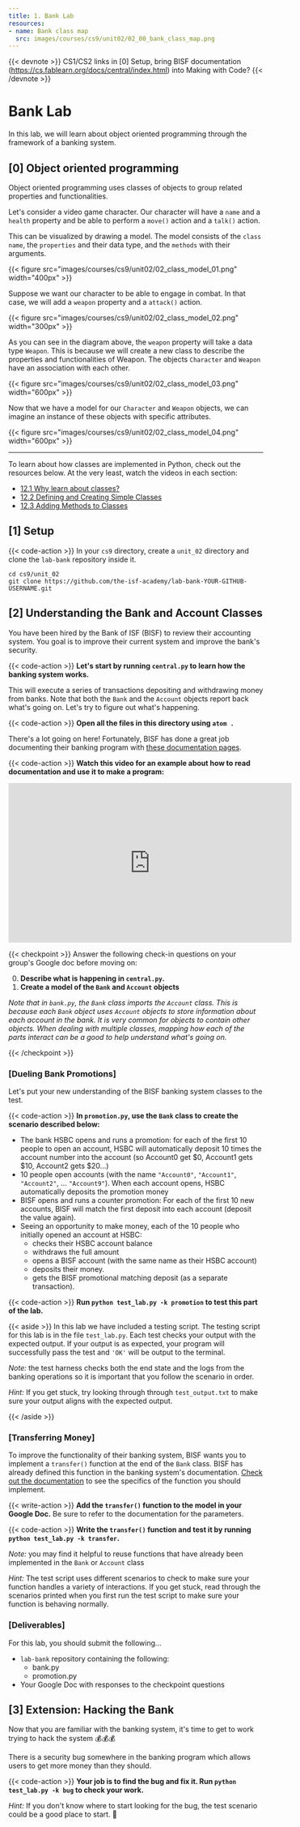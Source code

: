 ```yaml
---
title: 1. Bank Lab
resources:
- name: Bank class map
  src: images/courses/cs9/unit02/02_00_bank_class_map.png
---
```

{{< devnote >}}
CS1/CS2 links in [0] Setup, bring BISF documentation (https://cs.fablearn.org/docs/central/index.html) into Making with Code?
{{< /devnote >}}

# Bank Lab

In this lab, we will learn about object oriented programming through the framework of a banking system. 


## [0] Object oriented programming

Object oriented programming uses classes of objects to group related properties and functionalities. 

Let's consider a video game character. Our character will have a `name` and a `health` property and be able to perform a `move()` action and a `talk()` action.


This can be visualized by drawing a model. The model consists of the `class name`, the `properties` and their data type, and the `methods` with their arguments. 

{{< figure src="images/courses/cs9/unit02/02_class_model_01.png" width="400px" >}}

Suppose we want our character to be able to engage in combat. In that case, we will add a `weapon` property and a `attack()` action. 

{{< figure src="images/courses/cs9/unit02/02_class_model_02.png" width="300px" >}}

As you can see in the diagram above, the `weapon` property will take a data type `Weapon`. This is because we will create a new class to describe the properties and functionalities of Weapon. The objects `Character` and `Weapon` have an association with each other. 


{{< figure src="images/courses/cs9/unit02/02_class_model_03.png" width="600px" >}}

Now that we have a model for our `Character` and `Weapon` objects, we can imagine an instance of these objects with specific attributes. 

{{< figure src="images/courses/cs9/unit02/02_class_model_04.png" width="600px" >}}


<hr>

To learn about how classes are implemented in Python, check out the resources below. At the very least, watch the videos in each section:

- [12.1 Why learn about classes?](http://programarcadegames.com/index.php?chapter=introduction_to_classes&lang=en#section_12_1)
- [12.2 Defining and Creating Simple Classes](http://programarcadegames.com/index.php?chapter=introduction_to_classes&lang=en#section_12_2)
- [12.3 Adding Methods to Classes](http://programarcadegames.com/index.php?chapter=introduction_to_classes&lang=en#section_12_3)



##  [1] Setup


{{< code-action >}} In your `cs9` directory, create a `unit_02` directory and clone the `lab-bank` repository inside it.

```shell
cd cs9/unit_02
git clone https://github.com/the-isf-academy/lab-bank-YOUR-GITHUB-USERNAME.git
```


## [2] Understanding the Bank and Account Classes

You have been hired by the Bank of ISF (BISF) to review their accounting system. You goal is to improve their current system and improve the bank's security.

{{< code-action >}} **Let's start by running `central.py` to learn how the banking system works.**

This will execute a series of transactions depositing and withdrawing money from banks. Note that both the `Bank` and the `Account` objects report back what's going on. Let's try to figure out what's happening. 

{{< code-action >}} **Open all the files in this directory using `atom .`**

There's a lot going on here! Fortunately, BISF has done a great job documenting their banking program with [these documentation pages](https://cs.fablearn.org/docs/central/index.html).

{{< code-action >}} **Watch this video for an example about how to read documentation and use it to make a program:**

<iframe width="560" height="315" src="https://www.youtube.com/embed/RXr6-_EzPRg" frameborder="0" allow="accelerometer; autoplay; encrypted-media; gyroscope; picture-in-picture" allowfullscreen></iframe>

<br>

{{< checkpoint >}}
Answer the following check-in questions on your group's Google doc before moving on:

0. **Describe what is happening in `central.py`.**
0. **Create a model of the `Bank` and `Account` objects**

*Note that in `bank.py`, the `Bank` class imports the `Account` class. This is because each `Bank` object uses `Account` objects to store information about each account in the bank. It is very common for objects to contain other objects. When dealing with multiple classes, mapping how each of the parts interact can be a good to help understand what's going on.*


{{< /checkpoint >}}





### [Dueling Bank Promotions]

Let's put your new understanding of the BISF banking system classes to the test.

{{< code-action >}} **In `promotion.py`, use the `Bank` class to create the scenario described below:**

- The bank HSBC opens and runs a promotion: for each of the first 10 people to open an account, HSBC will automatically deposit 10 times the account number into the account (so Account0 get $0, Account1 gets $10, Account2 gets $20...)
- 10 people open accounts (with the name `"Account0"`, `"Account1"`, `"Account2"`, ... `"Account9"`). When each account opens, HSBC automatically deposits the promotion money
- BISF opens and runs a counter promotion: For each of the first 10 new accounts, BISF will match the first deposit into each account (deposit the value again).
- Seeing an opportunity to make money, each of the 10 people who initially opened an account at HSBC:
    - checks their HSBC account balance
    - withdraws the full amount
    - opens a BISF account (with the same name as their HSBC account)
    - deposits their money.
    - gets the BISF promotional matching deposit (as a separate transaction).

{{< code-action >}} **Run `python test_lab.py -k promotion` to test this part of the lab.**

{{< aside >}}
In this lab we have included a testing script. The testing script for this lab is in the file `test_lab.py`. Each test checks your output with the expected output. If your output is as expected, your program will successfully pass the test and `'OK'` will be output to the terminal. 

*Note:* the test harness checks both the end state and the logs from the banking operations so it is important that you follow the scenario in order.

*Hint:* If you get stuck, try looking through through `test_output.txt` to make sure your output aligns with the expected output.


{{< /aside >}}



###  [Transferring Money]

To improve the functionality of their banking system, BISF wants you to implement a `transfer()` function at the end of the `Bank` class. BISF has already defined this function in the banking system's documentation. [Check out the documentation](https://cs.fablearn.org/docs/central/bank.html#bank.transfer) to see the specifics of the function you should implement.

{{< write-action >}} **Add the `transfer()` function to the model in your Google Doc.** Be sure to refer to the documentation for the parameters. 


{{< code-action >}} **Write the `transfer()` function and test it by running `python test_lab.py -k transfer`.**

*Note:* you may find it helpful to reuse functions that have already been implemented in the `Bank` or `Account` class

*Hint:* The test script uses different scenarios to check to make sure your function handles a variety of interactions. If you get stuck, read through the scenarios printed when you first run the test script to make sure your function is behaving normally.

###  [Deliverables]

For this lab, you should submit the following…

- `lab-bank` repository containing the following:
  - bank.py
  - promotion.py
- Your Google Doc with responses to the checkpoint questions


## [3] Extension: Hacking the Bank

Now that you are familiar with the banking system, it's time to get to work trying to hack the system 💰💰💰

There is a security bug somewhere in the banking program which allows users to get more money than they should.

{{< code-action >}} **Your job is to find the bug and fix it. Run `python test_lab.py -k bug` to check your work.**

*Hint:* If you don't know where to start looking for the bug, the test scenario could be a good place to start. 🔎

